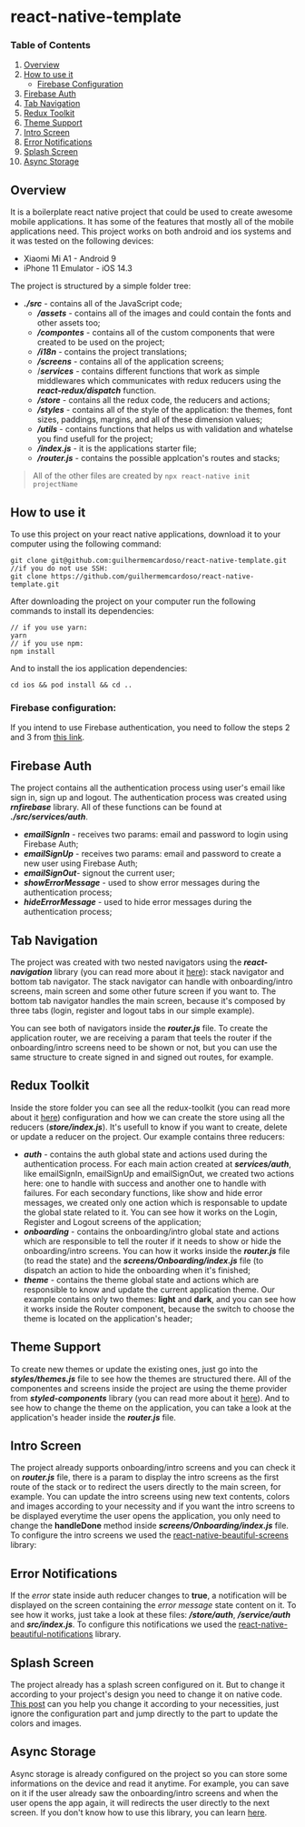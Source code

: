 # react-native-template

### Table of Contents
1. [Overview](#overview)
2. [How to use it](#how-to-use-it)
	- [Firebase Configuration](#firebase-configuration)
3. [Firebase Auth](#firebase-auth)
4. [Tab Navigation](#tab-navigation)
5. [Redux Toolkit](#redux-toolkit)
6. [Theme Support](#theme-support)
7. [Intro Screen](#intro-screen)
8. [Error Notifications](#error-notifications)
9. [Splash Screen](#splash-screen)
10. [Async Storage](#async-storage) 

## Overview

It is a boilerplate react native project that could be used to create awesome mobile applications. It has some of the features that mostly all of the mobile applications need. This project works on both android and ios systems and it was tested on the following devices:

 - Xiaomi Mi A1 - Android 9 
 - iPhone 11 Emulator - iOS 14.3

The project is structured by a simple folder tree:

* ***./src*** - contains all of the JavaScript code;
	* ***/assets*** - contains all of the images and could contain the fonts and other assets too;
	* ***/compontes*** - contains all of the custom components that were created to be used on the project;
	* ***/i18n*** - contains the project translations;
	* ***/screens*** - contains all of the application screens;
	* /***services*** - contains different functions that work as simple middlewares which communicates with redux reducers using the ***react-redux/dispatch*** function.
	* ***/store*** - contains all the redux code, the reducers and actions;
	* ***/styles*** - contains all of the style of the application: the themes, font sizes, paddings, margins, and all of these dimension values;
	* ***/utils*** - contains functions that helps us with validation and whatelse you find usefull for the project;
	* ***/index.js*** - it is the applications starter file;
	* ***/router.js*** - contains the possible applcation's routes and stacks;

> All of the other files are created by `npx react-native init
> projectName`

## How to use it

To use this project on your react native applications, download it to your computer using the following command:

    git clone git@github.com:guilhermemcardoso/react-native-template.git
    //if you do not use SSH: 
    git clone https://github.com/guilhermemcardoso/react-native-template.git

After downloading the project on your computer run the following commands to install its dependencies:

    // if you use yarn:
    yarn
    // if you use npm:
    npm install

And to install the ios application dependencies:

    cd ios && pod install && cd ..

### Firebase configuration:

If you intend to use Firebase authentication, you need to follow the steps 2 and 3 from [this link](https://rnfirebase.io/).

## Firebase Auth

The project contains all the authentication process using user's email like sign in, sign up and logout. The authentication process was created using ***rnfirebase*** library. All of these functions can be found at ***./src/services/auth***. 

- ***emailSignIn*** - receives two params: email and password to login using Firebase Auth;
- ***emailSignUp*** - receives two params: email and password to create a new user using Firebase Auth;
- ***emailSignOut***- signout the current user;
- ***showErrorMessage*** - used to show error messages during the authentication process;
- ***hideErrorMessage*** - used to hide error messages during the authentication process;

## Tab Navigation

The project was created with two nested navigators using the ***react-navigation*** library (you can read more about it [here](https://reactnavigation.org/docs/getting-started)): stack navigator and bottom tab navigator. The stack navigator can handle with onboarding/intro screens, main screen and some other future screen if you want to. The bottom tab navigator handles the main screen, because it's composed by three tabs (login, register and logout tabs in our simple example).

You can see both of navigators inside the ***router.js*** file. To create the application router, we are receiving a param that teels the router if the onboarding/intro screens need to be shown or not, but you can use the same structure to create signed in and signed out routes, for example.

## Redux Toolkit

Inside the store folder you can see all the redux-toolkit (you can read more about it [here](https://redux-toolkit.js.org/introduction/quick-start)) configuration and how we can create the store using all the reducers (***store/index.js***). It's usefull to know if you want to create, delete or update a reducer on the project. Our example contains three reducers:

- ***auth*** - contains the auth global state and actions used during the authentication process. For each main action created at ***services/auth***, like emailSignIn, emailSignUp and emailSignOut, we created two actions here: one to handle with success and another one to handle with failures. For each secondary functions, like show and hide error messages, we created only one action which is responsable to update the global state related to it. You can see how it works on the Login, Register and Logout screens of the application;
- ***onboarding*** - contains the onboarding/intro global state and actions which are responsible to tell the router if it needs to show or hide the onboarding/intro screens. You can how it works inside the ***router.js*** file (to read the state) and the ***screens/Onboarding/index.js*** file (to dispatch an action to hide the onboarding when it's finished;
- ***theme*** - contains the theme global state and actions which are responsible to know and update the current application theme. Our example contains only two themes: **light** and **dark**, and you can see how it works inside the Router component, because the switch to choose the theme is located on the application's header;

## Theme Support

To create new themes or update the existing ones, just go into the ***styles/themes.js*** file to see how the themes are structured there. All of the componentes and screens inside the project are using the theme provider from ***styled-components*** library (you can read more about it [here](https://styled-components.com/docs/advanced)). And to see how to change the theme on the application, you can take a look at the application's header inside the ***router.js*** file.

## Intro Screen

The project already supports onboarding/intro screens and you can check it on ***router.js*** file, there is a param to display the intro screens as the first route of the stack or to redirect the users directly to the main screen, for example. You can update the intro screens using new text contents, colors and images according to your necessity and if you want the intro screens to be displayed everytime the user opens the application, you only need to change the **handleDone** method inside ***screens/Onboarding/index.js*** file. To configure the intro screens we used the [react-native-beautiful-screens](https://github.com/farfarawaylabs/react-native-beautiful-screens) library:

## Error Notifications

If the *error* state inside auth reducer changes to **true**, a notification will be displayed on the screen containing the *error message* state content on it. To see how it works, just take a look at these files: ***/store/auth***, ***/service/auth*** and ***src/index.js***. To configure this notifications we used the [react-native-beautiful-notifications](https://github.com/farfarawaylabs/react-native-beautiful-notifications) library.

## Splash Screen

The project already has a splash screen configured on it. But to change it according to your project's design you need to change it on native code. [This post](https://medium.com/@appstud/add-a-splash-screen-to-a-react-native-app-810492e773f9) can you help you change it according to your necessities, just ignore the configuration part and jump directly to the part to update the colors and images.

## Async Storage

Async storage is already configured on the project so you can store some informations on the device and read it anytime. For example, you can save on it if the user already saw the onboarding/intro screens and when the user opens the app again, it will redirects the user directly to the next screen. If you don't know how to use this library, you can learn [here](https://react-native-async-storage.github.io/async-storage/docs/install/).